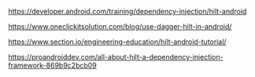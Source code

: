 https://developer.android.com/training/dependency-injection/hilt-android

https://www.oneclickitsolution.com/blog/use-dagger-hilt-in-android/


https://www.section.io/engineering-education/hilt-android-tutorial/

https://proandroiddev.com/all-about-hilt-a-dependency-injection-framework-869b9c2bcb09